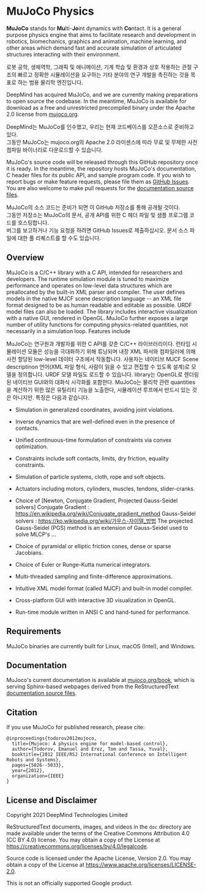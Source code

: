 # MuJoCo Physics

**MuJoCo** stands for **Mu**lti-**Jo**int dynamics with **Co**ntact. It is a
general purpose physics engine that aims to facilitate research and development
in robotics, biomechanics, graphics and animation, machine learning, and other
areas which demand fast and accurate simulation of articulated structures
interacting with their environment. <br>

로봇 공학, 생체역학, 그래픽 및 애니메이션, 기계 학습 및 환경과 상호 작용하는 관절 구조의 빠르고
정확한 시뮬레이션을 요구하는 기타 분야의 연구 개발을 촉진하는 것을 목표로 하는 범용 물리학 엔진입니다.

DeepMind has acquired MuJoCo, and we are currently making preparations to open
source the codebase. In the meantime, MuJoCo is available for download as a free
and unrestricted precompiled binary under the Apache 2.0 license from
[mujoco.org](https://mujoco.org/). <br>

DeepMind는 MuJoCo를 인수했고, 우리는 현재 코드베이스를 오픈소스로 준비하고 있다.<br>
그동안 MuJoCo는 mujoco.org의 Apache 2.0 라이센스에 따라 무료 및 무제한 사전 컴파일 바이너리로 다운로드할 수 있습니다.<br>

MuJoCo's source code will be released through this GitHub repository once it is
ready. In the meantime, the repository hosts MuJoCo's documentation, C header
files for its public API, and sample program code. If you wish to report bugs or
make feature requests, please file them as [GitHub Issues]. You are also
welcome to make pull requests for the [documentation source files].<br>

MuJoCo의 소스 코드는 준비가 되면 이 GitHub 저장소를 통해 공개될 것이다.<br>
그동안 저장소는 MuJoCo의 문서, 공개 API를 위한 C 헤더 파일 및 샘플 프로그램 코드를 호스팅합니다.<br> 
버그를 보고하거나 기능 요청을 하려면 GitHub Issues로 제출하십시오. 문서 소스 파일에 대한 풀 리퀘스트를 할 수도 있습니다.<br>



## Overview

MuJoCo is a C/C++ library with a C API, intended for researchers and developers.
The runtime simulation module is tuned to maximize performance and operates on
low-level data structures which are preallocated by the built-in XML parser and
compiler. The user defines models in the native MJCF scene description language
-- an XML file format designed to be as human readable and editable as possible.
URDF model files can also be loaded. The library includes interactive
visualization with a native GUI, rendered in OpenGL. MuJoCo further exposes a
large number of utility functions for computing physics-related quantities, not
necessarily in a simulation loop. Features include

MuJoCo는 연구원과 개발자를 위한 C API를 갖춘 C/C++ 라이브러리이다.
런타임 시뮬레이션 모듈은 성능을 극대화하기 위해 튜닝되며 내장 XML 파서와 컴파일러에 의해 사전 할당된 low-level 데이터 구조에서 작동합니다.
사용자는 네이티브 MJCF Scene descriptinon 언어(XML 파일 형식, 사람이 읽을 수 있고 편집할 수 있도록 설계)로 모델을 정의합니다. 
URDF 모델 파일도 로드할 수 있습니다.
library는 OpenGL로 렌더링된 네이티브 GUI와의 대화식 시각화를 포함한다.
MuJoCo는 물리학 관련 quantities 을 계산하기 위한 많은 유틸리티 기능을 노출한다, 시뮬레이션 루프에서 반드시 있는 것은 아니지만.
특징은 다음과 같습니다.


-   Simulation in generalized coordinates, avoiding joint violations.

-   Inverse dynamics that are well-defined even in the presence of contacts.

-   Unified continuous-time formulation of constraints via convex optimization.

-   Constraints include soft contacts, limits, dry friction, equality
    constraints.

-   Simulation of particle systems, cloth, rope and soft objects.

-   Actuators including motors, cylinders, muscles, tendons, slider-cranks.

-   Choice of [Newton, Conjugate Gradient, Projected Gauss-Seidel solvers]
    Conjugate Gradient : https://en.wikipedia.org/wiki/Conjugate_gradient_method
    Gauss-Seidel solvers : https://ko.wikipedia.org/wiki/가우스-자이델_방법
    The projected Gauss-Seidel (PGS) method is an extension of Gauss-Seidel used to solve MLCP's ...
    

-   Choice of pyramidal or elliptic friction cones, dense or sparse Jacobians.

-   Choice of Euler or Runge-Kutta numerical integrators.

-   Multi-threaded sampling and finite-difference approximations.

-   Intuitive XML model format (called MJCF) and built-in model compiler.

-   Cross-platform GUI with interactive 3D visualization in OpenGL.

-   Run-time module written in ANSI C and hand-tuned for performance.


## Requirements

MuJoCo binaries are currently built for Linux, macOS (Intel), and Windows.


## Documentation

MuJoco's current documentation is available at [mujoco.org/book], which is
serving Sphinx-based webpages derived from the ReStructuredText
[documentation source files].


## Citation

If you use MuJoCo for published research, please cite:

```
@inproceedings{todorov2012mujoco,
  title={Mujoco: A physics engine for model-based control},
  author={Todorov, Emanuel and Erez, Tom and Tassa, Yuval},
  booktitle={2012 IEEE/RSJ International Conference on Intelligent Robots and Systems},
  pages={5026--5033},
  year={2012},
  organization={IEEE}
}
```


## License and Disclaimer

Copyright 2021 DeepMind Technologies Limited

ReStructuredText documents, images, and videos in the `doc` directory are made
available under the terms of the Creative Commons Attribution 4.0 (CC BY 4.0)
license. You may obtain a copy of the License at
https://creativecommons.org/licenses/by/4.0/legalcode.

Source code is licensed under the Apache License, Version 2.0. You may obtain a
copy of the License at https://www.apache.org/licenses/LICENSE-2.0.

This is not an officially supported Google product.


[GitHub Issues]: https://github.com/deepmind/mujoco/issues
[documentation source files]: https://github.com/deepmind/mujoco/tree/main/doc
[mujoco.org/book]: https://mujoco.org/book

